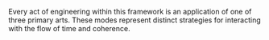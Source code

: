 Every act of engineering within this framework is an application of one of three primary arts. These modes represent distinct strategies for interacting with the flow of time and coherence.